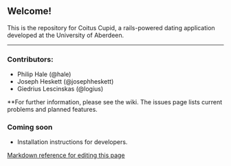 ## Welcome!
This is the repository for Coitus Cupid, a rails-powered dating application developed at the University of Aberdeen.
*****************************************

### Contributors:
+ Philip Hale (@hale)
+ Joseph Heskett (@josephheskett)
+ Giedrius Lescinskas (@logius)

**For further information, please see the wiki.  The issues page lists current problems and planned features.

### Coming soon
+ Installation instructions for developers.

[Markdown reference for editing this page](http://support.mashery.com/docs/customizing_your_portal/Markdown_Cheat_Sheet)
